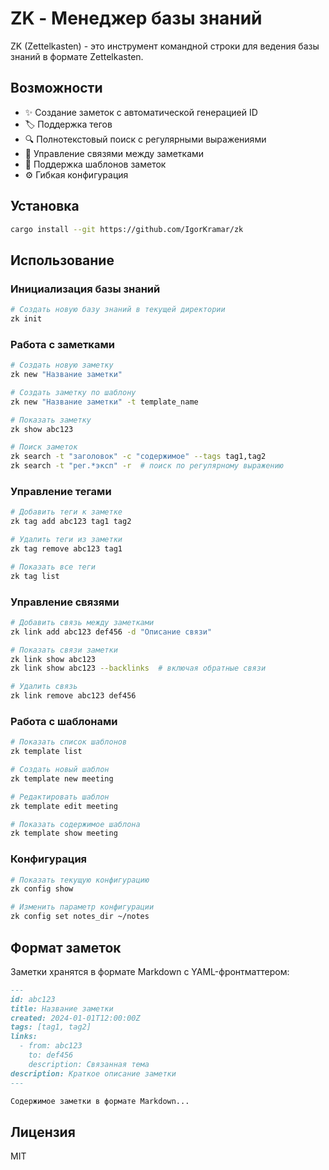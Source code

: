 # ZK - Менеджер базы знаний

ZK (Zettelkasten) - это инструмент командной строки для ведения базы знаний в формате Zettelkasten.

## Возможности

- ✨ Создание заметок с автоматической генерацией ID
- 🏷️ Поддержка тегов
- 🔍 Полнотекстовый поиск с регулярными выражениями
- 🔗 Управление связями между заметками
- 📝 Поддержка шаблонов заметок
- ⚙️ Гибкая конфигурация

## Установка

```bash
cargo install --git https://github.com/IgorKramar/zk
```

## Использование

### Инициализация базы знаний

```bash
# Создать новую базу знаний в текущей директории
zk init
```

### Работа с заметками

```bash
# Создать новую заметку
zk new "Название заметки"

# Создать заметку по шаблону
zk new "Название заметки" -t template_name

# Показать заметку
zk show abc123

# Поиск заметок
zk search -t "заголовок" -c "содержимое" --tags tag1,tag2
zk search -t "рег.*эксп" -r  # поиск по регулярному выражению
```

### Управление тегами

```bash
# Добавить теги к заметке
zk tag add abc123 tag1 tag2

# Удалить теги из заметки
zk tag remove abc123 tag1

# Показать все теги
zk tag list
```

### Управление связями

```bash
# Добавить связь между заметками
zk link add abc123 def456 -d "Описание связи"

# Показать связи заметки
zk link show abc123
zk link show abc123 --backlinks  # включая обратные связи

# Удалить связь
zk link remove abc123 def456
```

### Работа с шаблонами

```bash
# Показать список шаблонов
zk template list

# Создать новый шаблон
zk template new meeting

# Редактировать шаблон
zk template edit meeting

# Показать содержимое шаблона
zk template show meeting
```

### Конфигурация

```bash
# Показать текущую конфигурацию
zk config show

# Изменить параметр конфигурации
zk config set notes_dir ~/notes
```

## Формат заметок

Заметки хранятся в формате Markdown с YAML-фронтматтером:

```markdown
---
id: abc123
title: Название заметки
created: 2024-01-01T12:00:00Z
tags: [tag1, tag2]
links:
  - from: abc123
    to: def456
    description: Связанная тема
description: Краткое описание заметки
---

Содержимое заметки в формате Markdown...
```

## Лицензия

MIT
